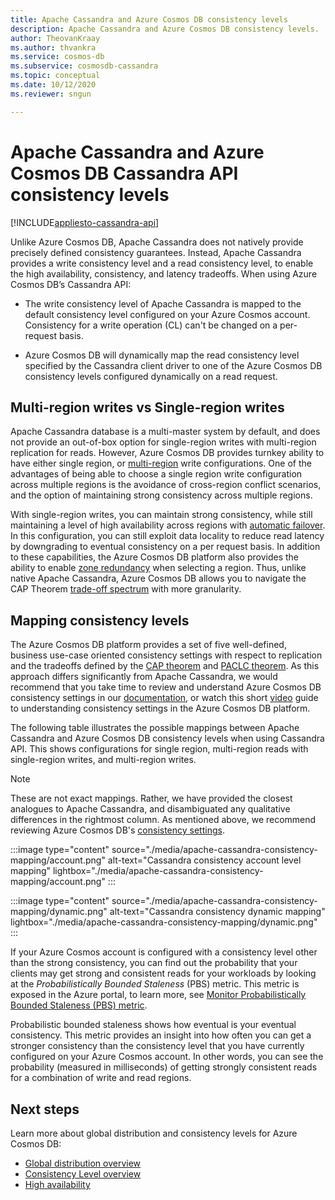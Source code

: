 ```yaml
---
title: Apache Cassandra and Azure Cosmos DB consistency levels
description: Apache Cassandra and Azure Cosmos DB consistency levels.
author: TheovanKraay
ms.author: thvankra
ms.service: cosmos-db
ms.subservice: cosmosdb-cassandra
ms.topic: conceptual
ms.date: 10/12/2020
ms.reviewer: sngun

---
```


# Apache Cassandra and Azure Cosmos DB Cassandra API consistency levels
[!INCLUDE[appliesto-cassandra-api](../includes/appliesto-cassandra-api.md)]

Unlike Azure Cosmos DB, Apache Cassandra does not natively provide precisely defined consistency guarantees. Instead, Apache Cassandra provides a write consistency level and a read consistency level, to enable the high availability, consistency, and latency tradeoffs. When using Azure Cosmos DB’s Cassandra API:

* The write consistency level of Apache Cassandra is mapped to the default consistency level configured on your Azure Cosmos account. Consistency for a write operation (CL) can't be changed on a per-request basis.

* Azure Cosmos DB will dynamically map the read consistency level specified by the Cassandra client driver to one of the Azure Cosmos DB consistency levels configured dynamically on a read request.

## Multi-region writes vs Single-region writes

Apache Cassandra database is a multi-master system by default, and does not provide an out-of-box option for single-region writes with multi-region replication for reads. However, Azure Cosmos DB provides turnkey ability to have either single region, or [multi-region](../how-to-multi-master.md) write configurations. One of the advantages of being able to choose a single region write configuration across multiple regions is the avoidance of cross-region conflict scenarios, and the option of maintaining strong consistency across multiple regions. 

With single-region writes, you can maintain strong consistency, while still maintaining a level of high availability across regions with [automatic failover](../high-availability.md#multi-region-accounts-with-a-single-write-region-write-region-outage). In this configuration, you can still exploit data locality to reduce read latency by downgrading to eventual consistency on a per request basis. In addition to these capabilities, the Azure Cosmos DB platform also provides the ability to enable [zone redundancy](../high-availability.md#availability-zone-support) when selecting a region. Thus, unlike native Apache Cassandra, Azure Cosmos DB allows you to navigate the CAP Theorem [trade-off spectrum](../consistency-levels.md#rto) with more granularity.

## Mapping consistency levels

The Azure Cosmos DB platform provides a set of five well-defined, business use-case oriented consistency settings with respect to replication and the tradeoffs defined by the [CAP theorem](https://en.wikipedia.org/wiki/CAP_theorem) and [PACLC theorem](https://en.wikipedia.org/wiki/PACELC_theorem). As this approach differs significantly from Apache Cassandra, we would recommend that you take time to review and understand Azure Cosmos DB consistency settings in our [documentation](../consistency-levels.md), or watch this short [video](https://www.youtube.com/watch?v=t1--kZjrG-o) guide to understanding consistency settings in the Azure Cosmos DB platform.

The following table illustrates the possible mappings between Apache Cassandra and Azure Cosmos DB consistency levels when using Cassandra API. This shows configurations for single region, multi-region reads with single-region writes, and multi-region writes.

> [!NOTE]
> These are not exact mappings. Rather, we have provided the closest analogues to Apache Cassandra, and disambiguated any qualitative differences in the rightmost column. As mentioned above, we recommend reviewing Azure Cosmos DB's [consistency settings](../consistency-levels.md). 

:::image type="content" source="./media/apache-cassandra-consistency-mapping/account.png" alt-text="Cassandra consistency account level mapping" lightbox="./media/apache-cassandra-consistency-mapping/account.png" :::

:::image type="content" source="./media/apache-cassandra-consistency-mapping/dynamic.png" alt-text="Cassandra consistency dynamic mapping" lightbox="./media/apache-cassandra-consistency-mapping/dynamic.png" :::

If your Azure Cosmos account is configured with a consistency level other than the strong consistency, you can find out the probability that your clients may get strong and consistent reads for your workloads by looking at the *Probabilistically Bounded Staleness* (PBS) metric. This metric is exposed in the Azure portal, to learn more, see [Monitor Probabilistically Bounded Staleness (PBS) metric](../how-to-manage-consistency.md#monitor-probabilistically-bounded-staleness-pbs-metric).

Probabilistic bounded staleness shows how eventual is your eventual consistency. This metric provides an insight into how often you can get a stronger consistency than the consistency level that you have currently configured on your Azure Cosmos account. In other words, you can see the probability (measured in milliseconds) of getting strongly consistent reads for a combination of write and read regions.

## Next steps

Learn more about global distribution and consistency levels for Azure Cosmos DB:

* [Global distribution overview](../distribute-data-globally.md)
* [Consistency Level overview](../consistency-levels.md)
* [High availability](../high-availability.md)
